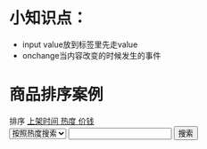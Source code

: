 # 小知识点：
- input value放到标签里先走value
- onchange当内容改变的时候发生的事件
# 商品排序案例
<body>
   <section class="box">
        <nav>
            <span>排序</span>
            <a href="javascript:void(0);" data-name="time">
                <i class="up"></i>
                <i class="down"></i>
                上架时间
            </a>
            <a href="javascript:void(0);" data-name="hot">
                <i class="up"></i>
                <i class="down"></i>
                热度
            </a>
            <a href="javascript:void(0);" data-name="price">
                <i class="up "></i>
                <i class="down"></i>
                价钱
            </a>
            <div>
                <select name="" id="sele">
                    <option value="hot">按照热度搜索</option>
                    <option value="price">按照价格搜索</option>
                    <option value="hot">按照文字搜索</option>
                </select>
                <input type="text">
                <button id="search">搜索</button>
            </div>
        </nav>
        <ul class="list" id="ul">
            <!-- <li>
                <img src="./img/2.jpg" alt="">
                <p>商品名称:<span>dsdsadsads</span></p>
                <p>上架时间:<span>2019-10-10</span></p>
                <p>商品热度:<span>32</span></p>
                <p>商品价格::<span>200</span></p>
            </li> -->
        </ul>
       
   </section>
<!-- <script src="./json/product.js"></script> -->
<script>
    /*
        live server 插件
        http://127.0.0.1:5500/index.html 使用右键选择 open with live server


        json文件需要通过服务器环境去拿，安装live server的目的是在编辑器中开一个服务器
        当开了服务器之后，就可以通过http请求（fetch）的方式拿到json文件



        11月9日 我们开始进行ajax请求

        fetch(文件路径).then(d=>d.json())
        .then(data=>{
            console.log(data);
        })

        谁先理解这句话，谁就不会在ajax这里掉坑。

        数据请求不难，一句话的事，难的时候，拿到数据怎么办？


        需求:
            1.请求数据，拿到那10个数据
            2.把数据变成页面结构（把数据渲染到页面）
            3.排序:
                上架时间排序
                热度排序
                价格排序
            
            4.扩展功能:
                搜索:
                    按照商品名称搜索
                    按照商品价格搜索
                    按照商品热度搜索
    */
    // console.log(fetch);
    fetch('./json/product.json')
    .then(d=>d.json())
    .then(data=>{
        // console.log(data);

        //一个li结构
    //     let temp = `
    //         <li>
    //             <img src="./img/2.jpg" alt="">
    //             <p>商品名称:<span>dsdsadsads</span></p>
    //             <p>上架时间:<span>2019-10-10</span></p>
    //             <p>商品热度:<span>32</span></p>
    //             <p>商品价格::<span>200</span></p>
    //         </li>
    //    `;

        console.log(data);

        let newdata = data.concat(); //复制一份新数组，为了一会排序的时候不影响原数组
        //渲染数据
        function render(newdata){
            //lis就是数据生成的结构
            let lis = newdata.map(({title,img,price,time,hot},i)=>{
        //    const {title,img,price,time,hot} = item;
                return (
                `<li>
                    <img src="${img}" alt="">
                    <p
                        title="${title}"
                    >商品名称:<span>${title.substr(0,6)}</span></p>
                    <p>上架时间:<span>${time}</span></p>
                    <p>商品热度:<span>${hot}</span></p>
                    <p>商品价格::<span>${price}</span></p>
                </li>`
                );
            }).join('');
            ul.innerHTML = lis;
        }
        render(newdata);
    /*
        排序：
            sort()
            高阶函数 -> 
                参数允许传入一个函数，一般来说都是传一个函数返回一个新函数
            默认按照ascll码进行排列  1,12,2
            从小到大
                (a,b)=>{
                    return 必须返回合法的数字  > 0 正数 交换位置 a - b;  3,5
                }
            从大到小
                (a,b) =>{
                    return b - a
                }
                
            随机排序
                ()=>{
                    return Math.random() - 0.5;
                }
    */ 
    
    const as = document.querySelectorAll('a');
    as.forEach((ele,i)=>{
        //每个A都添加了一个自定义属性
        ele.onoff = true; //默认为从小到大
        ele.onclick = function(){
            // alert(i);
            // console.dir(this.dataset.name);
            if(this.onoff){
                newdata.sort((a,b)=>{
                    console.log(a-b);
                    //如果是time，就按照转时间的方式去操作，转完之后就能相减，就能成功返回数字
                    if(this.dataset.name === 'time'){
                        return new Date( a.time ) - new Date( b.time )
                    }
                    //否则按照数字相减的方式
                    return a[this.dataset.name] - b[this.dataset.name];
                });
                this.children[1].classList.remove('activeb');
                this.children[0].classList.add('activet');
            }else{
                newdata.sort((a,b)=>{
                    //如果是time，就按照转时间的方式去操作
                    if(this.dataset.name === 'time'){
                        return  new Date( b.time ) - new Date( a.time )
                    }
                    //否则按照数字相减的方式
                    return b[this.dataset.name] - a[this.dataset.name];
                });
                this.children[0].classList.remove('activet');
                this.children[1].classList.add('activeb');
            }
            //按照从小到大
            // if(this.onoff){
            //     this.children[1].classList.remove('activeb');
            //     this.children[0].classList.add('activet');
            // }else{
            //     this.children[0].classList.remove('activet');
            //     this.children[1].classList.add('activeb');
            // }
            // console.log(newdata);
            this.onoff = !this.onoff;
            render(newdata);
        }
        //'2017-02-08' - '2017-01-25'
    });


    console.log(as.length);





    });


    
</script>
</body>
</html>